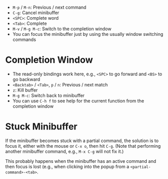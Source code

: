 - `M-p` / `M-n`: Previous / next command
- `C-g`: Cancel minibuffer
- `<SPC>`: Complete word
- `<Tab>`: Complete
- `M-v` / `M-g M-c`: Switch to the completion window
- You can focus the minibuffer just by using the usually window switching commands

# Completion Window

- The read-only bindings work here, e.g., `<SPC>` to go forward and `<BS>` to go backward
- `<Backtab>` / `<Tab>`, `p` / `n`: Previous / next match
- `z`: Kill buffer
- `M-g M-c`: Switch back to minibuffer
- You can use `C-h f` to see help for the current function from the completion window

# Stuck Minibuffer

If the minibuffer becomes stuck with a partial command, the solution is to focus it, either with the mouse or `C-x o`, then hit `C-g`. (Note that performing another minibuffer command, e.g., `M-x C-g` will not fix it.)

This probably happens when the minibuffer has an active command and then focus is lost (e.g., when clicking into the popup from a `<partial-command>-<tab>`.
